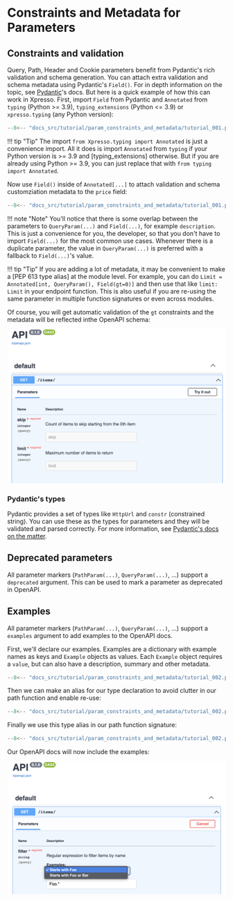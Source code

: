 # Constraints and Metadata for Parameters

## Constraints and validation

Query, Path, Header and Cookie parameters benefit from Pydantic's rich validation and schema generation.
You can attach extra validation and schema metadata using Pydantic's `Field()`.
For in depth information on the topic, see [Pydantic]'s docs.
But here is a quick example of how this can work in Xpresso.
First, import `Field` from Pydantic and `Annotated` from `typing` (Python >= 3.9), `typing_extensions` (Python <= 3.9) or `xpresso.typing` (any Python version):

```python hl_lines="1 4"
--8<-- "docs_src/tutorial/param_constraints_and_metadata/tutorial_001.py"
```

!!! tip "Tip"
    The import `from Xpresso.typing import Annotated` is just a convenience import.
    All it does is import `Annotated` from `typing` if your Python version is >= 3.9 and [typing_extensions] otherwise.
    But if you are already using Python >= 3.9, you can just replace that with `from typing import Annotated`.

Now use `Field()` inside of `Annotated[...]` to attach validation and schema customziation metadata to the `price` field:

```python hl_lines="11-20"
--8<-- "docs_src/tutorial/param_constraints_and_metadata/tutorial_001.py"
```

!!! note "Note"
    You'll notice that there is some overlap between the parameters to `QueryParam(...)` and `Field(...)`, for example `description`.
    This is just a convenience for you, the developer, so that you don't have to import `Field(...)` for the most common use cases.
    Whenever there is a duplicate parameter, the value in `QueryParam(...)` is preferred with a fallback to `Field(...)`'s value.

!!! tip "Tip"
    If you are adding a lot of metadata, it may be convenient to make a [PEP 613 type alias] at the module level.
    For example, you can do `Limit = Annotated[int, QueryParam(), Field(gt=0)]` and then use that like `limit: Limit` in your endpoint function.
    This is also useful if you are re-using the same parameter in multiple function signatures or even across modules.

Of course, you will get automatic validation of the `gt` constraints and the metadata will be reflected inthe  OpenAPI schema:

![Swagger UI](param_constraints_and_metadata_001.png)

### Pydantic's types

Pydantic provides a set of types like `HttpUrl` and `constr` (constrained string).
You can use these as the types for parameters and they will be validated and parsed correctly.
For more information, see [Pydantic's docs on the matter](https://pydantic-docs.helpmanual.io/usage/types/#pydantic-types).

## Deprecated parameters

All parameter markers (`PathParam(...)`, `QueryParam(...)`, ...) support a `deprecated` argument.
This can be used to mark a parameter as deprecated in OpenAPI.

## Examples

All parameter markers (`PathParam(...)`, `QueryParam(...)`, ...) support a `examples` argument to add examples to the OpenAPI docs.

First, we'll declare our examples.
Examples are a dictionary with example names as keys and `Example` objects as values.
Each `Example` object requires a `value`, but can also have a description, summary and other metadata.

```python hl_lines="11-14"
--8<-- "docs_src/tutorial/param_constraints_and_metadata/tutorial_002.py"
```

Then we can make an alias for our type declaration to avoid clutter in our path function and enable re-use:

```python hl_lines="16-22"
--8<-- "docs_src/tutorial/param_constraints_and_metadata/tutorial_002.py"
```

Finally we use this type alias in our path function signature:

```python hl_lines="25"
--8<-- "docs_src/tutorial/param_constraints_and_metadata/tutorial_002.py"
```

Our OpenAPI docs will now include the examples:

![Swagger UI](param_constraints_and_metadata_002.png)

[Pydantic]: https://pydantic-docs.helpmanual.io

